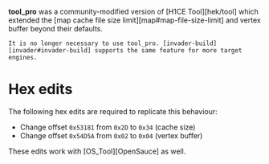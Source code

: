**tool_pro** was a community-modified version of [H1CE Tool][hek/tool] which extended the [map cache file size limit][map#map-file-size-limit] and vertex buffer beyond their defaults.

```.alert danger
It is no longer necessary to use tool_pro. [invader-build][invader#invader-build] supports the same feature for more target engines.
```

# Hex edits
The following hex edits are required to replicate this behaviour:

* Change offset `0x53181` from `0x2D` to `0x34` (cache size)
* Change offset `0x54D5A` from `0x02` to `0x04` (vertex buffer)

These edits work with [OS_Tool][OpenSauce] as well.
